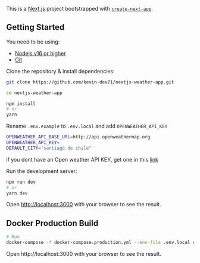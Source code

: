 This is a [Next.js](https://nextjs.org/) project bootstrapped with [`create-next-app`](https://github.com/vercel/next.js/tree/canary/packages/create-next-app).

## Getting Started

You need to be using:

- [Nodejs v16 or higher](https://nodejs.org/es/download/)
- [Git](https://git-scm.com/downloads)

Clone the repository & install dependencies:

```bash
git clone https://github.com/kevin-dev71/nextjs-weather-app.git

cd nextjs-weather-app

npm install
# or
yarn
```

Rename `.env.example` to `.env.local` and add `OPENWEATHER_API_KEY`

```bash
OPENWEATHER_API_BASE_URL=http://api.openweathermap.org
OPENWEATHER_API_KEY=
DEFAULT_CITY="santiago de chile"
```

if you dont have an Open weather API KEY, get one in this [link](https://home.openweathermap.org/api_keys)

Run the development server:

```bash
npm run dev
# or
yarn dev
```

Open [http://localhost:3000](http://localhost:3000) with your browser to see the result.

## Docker Production Build

```bash
# Run
docker-compose -f docker-compose.production.yml --env-file .env.local up --build
```

Open http://localhost:3000 with your browser to see the result.
